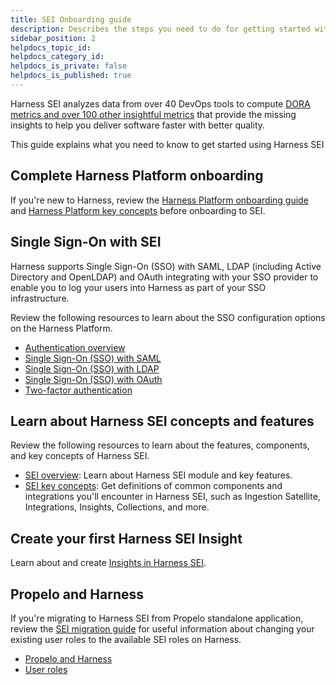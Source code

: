 ```yaml
---
title: SEI Onboarding guide
description: Describes the steps you need to do for getting started with SEI
sidebar_position: 2
helpdocs_topic_id: 
helpdocs_category_id: 
helpdocs_is_private: false
helpdocs_is_published: true
---
```

Harness SEI analyzes data from over 40 DevOps tools to compute [DORA metrics and over 100 other insightful metrics](/docs/category/metrics-and-reports) that provide the missing insights to help you deliver software faster with better quality.

This guide explains what you need to know to get started using Harness SEI

## Complete Harness Platform onboarding

If you're new to Harness, review the [Harness Platform onboarding guide](/docs/platform/get-started/onboarding-guide.md) and [Harness Platform key concepts](/docs/platform/get-started/key-concepts.md) before onboarding to SEI.

## Single Sign-On with SEI

Harness supports Single Sign-On (SSO) with SAML, LDAP (including Active Directory and OpenLDAP) and OAuth integrating with your SSO provider to enable you to log your users into Harness as part of your SSO infrastructure. 

Review the following resources to learn about the SSO configuration options on the Harness Platform.

* [Authentication overview](../../platform/authentication/authentication-overview.md)
* [Single Sign-On (SSO) with SAML](../../platform/authentication/single-sign-on-saml.md)
* [Single Sign-On (SSO) with LDAP](../../platform/authentication/single-sign-on-sso-with-ldap.md)
* [Single Sign-On (SSO) with OAuth](../../platform/authentication/single-sign-on-sso-with-oauth.md)
* [Two-factor authentication](../../platform/authentication/two-factor-authentication.md)

## Learn about Harness SEI concepts and features

Review the following resources to learn about the features, components, and key concepts of Harness SEI.

* [SEI overview](./overview.md): Learn about Harness SEI module and key features.
* [SEI key concepts](./sei-key-concepts.md): Get definitions of common components and integrations you'll encounter in Harness SEI, such as Ingestion Satellite, Integrations, Insights, Collections, and more.

## Create your first Harness SEI Insight

Learn about and create [Insights in Harness SEI](../insights/sei-insights.md).

## Propelo and Harness

If you're migrating to Harness SEI from Propelo standalone application, review the [SEI migration guide](./propelo-and-harness.md) for useful information about changing your existing user roles to the available SEI roles on Harness.

* [Propelo and Harness](./propelo-and-harness.md)
* [User roles](../access-control/sei-roles-and-permissions)

